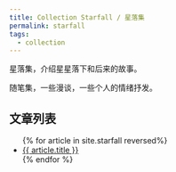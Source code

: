 ```yaml
---
title: Collection Starfall / 星落集
permalink: starfall
tags:
  - collection
---
```


星落集，介绍星星落下和后来的故事。

随笔集，一些漫谈，一些个人的情绪抒发。

## 文章列表

<ul>
{% for article in site.starfall reversed%}
<li>
<a href="{{article.url}}">
    {{ article.title }}
</a>
</li>
{% endfor %}
</ul>
